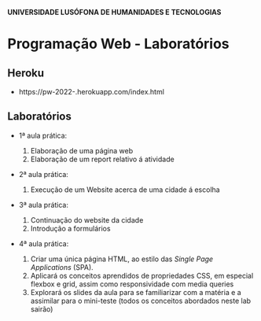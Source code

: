 **UNIVERSIDADE LUSÓFONA DE HUMANIDADES E TECNOLOGIAS**

# Programação Web - Laboratórios

## Heroku
* https://pw-2022-<a21801241>.herokuapp.com/index.html

## Laboratórios


* 1ª aula prática:
    1. Elaboração de uma página web
    2. Elaboração de um report relativo á atividade

* 2ª aula prática:
    1. Execução de um Website acerca de uma cidade á escolha

* 3ª aula prática:
    1. Continuação do website da cidade
    2. Introdução a formulários
* 4ª aula prática:
    1. Criar uma única página HTML, ao estilo das *Single Page Applications* (SPA).
    2. Aplicará os conceitos aprendidos de propriedades CSS, em especial flexbox e grid, assim como responsividade com media queries
    3. Explorará os slides da aula para se familiarizar com a matéria e a assimilar para o mini-teste (todos os conceitos abordados neste lab sairão)
